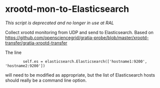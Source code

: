 # xrootd-mon-to-Elasticsearch

*This script is deprecated and no longer in use at RAL*

Collect xrootd monitoring from UDP and send to Elasticsearch. Based on https://github.com/opensciencegrid/gratia-probe/blob/master/xrootd-transfer/gratia-xrootd-transfer

The line
```
        self.es = elasticsearch.Elasticsearch(['hostname1:9200', 'hostname2:9200'])
```
will need to be modified as appropriate, but the list of Elasticsearch hosts should really be a command line option.

